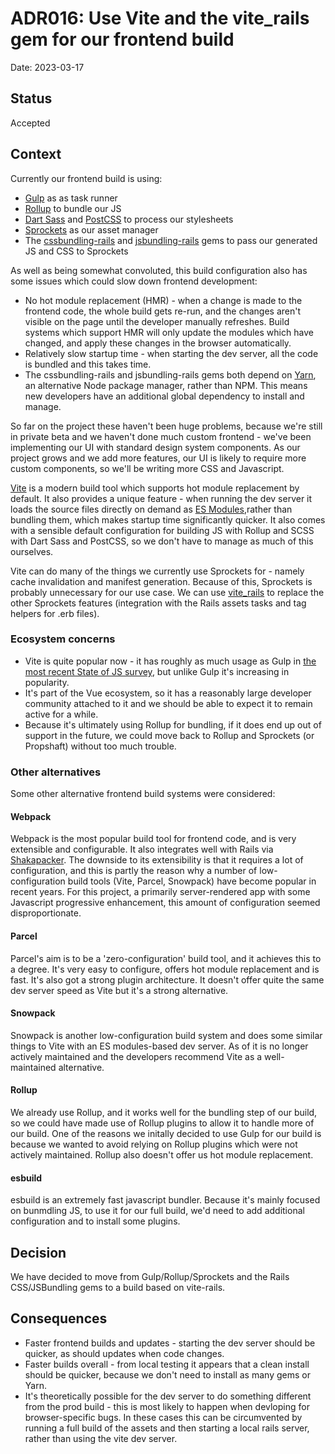 # ADR016: Use Vite and the vite_rails gem for our frontend build

Date: 2023-03-17

## Status

Accepted

## Context
Currently our frontend build is using:
- [Gulp](https://gulpjs.com/) as as task runner
- [Rollup](https://rollupjs.org/) to bundle our JS
- [Dart Sass](https://sass-lang.com/dart-sass) and [PostCSS](https://postcss.org/) to process our stylesheets
- [Sprockets](https://github.com/rails/sprockets) as our asset manager
- The [cssbundling-rails](https://github.com/rails/cssbundling-rails) and [jsbundling-rails](https://github.com/rails/jsbundling-rails) gems to pass our generated JS and CSS to Sprockets

As well as being somewhat convoluted, this build configuration also has some issues which could slow down frontend development:
- No hot module replacement (HMR) - when a change is made to the frontend code, the whole build gets re-run, and the changes aren't visible on the page until the developer manually refreshes. Build systems which support HMR will only update the modules which have changed, and apply these changes in the browser automatically.
- Relatively slow startup time - when starting the dev server, all the code is bundled and this takes time.
- The cssbundling-rails and jsbundling-rails gems both depend on [Yarn](https://yarnpkg.com/), an alternative Node package manager, rather than NPM. This means new developers have an additional global dependency to install and manage.

So far on the project these haven't been huge problems, because we're still in private beta and we haven't done much custom frontend - we've been implementing our UI with standard design system components. As our project grows and we add more features, our UI is likely to require more custom components, so we'll be writing more CSS and Javascript.

[Vite](https://vitejs.dev/) is a modern build tool which supports hot module replacement by default. It also provides a unique feature - when running the dev server it loads the source files directly on demand as [ES Modules](https://nodejs.org/api/esm.html#introduction),rather than bundling them, which makes startup time significantly quicker. It also comes with a sensible default configuration for building JS with Rollup and SCSS with Dart Sass and PostCSS, so we don't have to manage as much of this ourselves.

Vite can do many of the things we currently use Sprockets for - namely cache invalidation and manifest generation. Because of this, Sprockets is probably unnecessary for our use case. We can use [vite_rails](https://github.com/ElMassimo/vite_ruby/tree/main/vite_rails) to replace the other Sprockets features (integration with the Rails assets tasks and tag helpers for .erb files).

### Ecosystem concerns
- Vite is quite popular now - it has roughly as much usage as Gulp in [the most recent State of JS survey](https://2022.stateofjs.com/en-US/libraries/build-tools/), but unlike Gulp it's increasing in popularity.
- It's part of the Vue ecosystem, so it has a reasonably large developer community attached to it and we should be able to expect it to remain active for a while.
- Because it's ultimately using Rollup for bundling, if it does end up out of support in the future, we could move back to Rollup and Sprockets (or Propshaft) without too much trouble.

### Other alternatives
Some other alternative frontend build systems were considered:

#### Webpack
Webpack is the most popular build tool for frontend code, and is very extensible and configurable. It also integrates well with Rails via [Shakapacker](https://github.com/shakacode/shakapacker). The downside to its extensibility is that it requires a lot of configuration, and this is partly the reason why a number of low-configuration build tools (Vite, Parcel, Snowpack) have become popular in recent years. For this project, a primarily server-rendered app with some Javascript progressive enhancement, this amount of configuration seemed disproportionate.

#### Parcel
Parcel's aim is to be a 'zero-configuration' build tool, and it achieves this to a degree. It's very easy to configure, offers hot module replacement and is fast. It's also got a strong plugin architecture. It doesn't offer quite the same dev server speed as Vite but it's a strong alternative.

#### Snowpack
Snowpack is another low-configuration build system and does some similar things to Vite with an ES modules-based dev server. As of it is no longer actively maintained and the developers recommend Vite as a well-maintained alternative.

#### Rollup
We already use Rollup, and it works well for the bundling step of our build, so we could have made use of Rollup plugins to allow it to handle more of our build. One of the reasons we initally decided to use Gulp for our build is because we wanted to avoid relying on Rollup plugins which were not actively maintained. Rollup also doesn't offer us hot module replacement.

#### esbuild
esbuild is an extremely fast javascript bundler. Because it's mainly focused on bunmdling JS, to use it for our full build, we'd need to add additional configuration and to install some plugins.

## Decision

We have decided to move from Gulp/Rollup/Sprockets and the Rails CSS/JSBundling gems to a build based on vite-rails.

## Consequences

- Faster frontend builds and updates - starting the dev server should be quicker, as should updates when code changes.
- Faster builds overall - from local testing it appears that a clean install should be quicker, because we don't need to install as many gems or Yarn.
- It's theoretically possible for the dev server to do something different from the prod build - this is most likely to happen when devloping for browser-specific bugs. In these cases this can be circumvented by running a full build of the assets and then starting a local rails server, rather than using the vite dev server.
